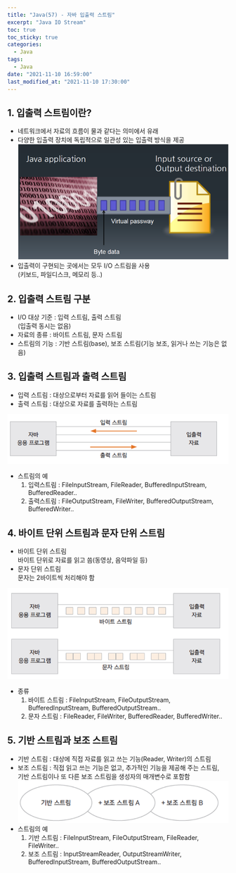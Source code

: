 ```yaml
---
title: "Java(57) - 자바 입출력 스트림"
excerpt: "Java IO Stream"
toc: true
toc_sticky: true
categories:
  - Java
tags:
  - Java
date: "2021-11-10 16:59:00"
last_modified_at: "2021-11-10 17:30:00"
---
```


## 1. 입출력 스트림이란?

- 네트워크에서 자료의 흐름이 물과 같다는 의미에서 유래
- 다양한 입출력 장치에 독립적으로 일관성 있는 입출력 방식을 제공<br/>
  ![IOStream](/images/IOStream.png)
- 입출력이 구현되는 곳에서는 모두 I/O 스트림을 사용<br/>
  (키보드, 파일디스크, 메모리 등..)

## 2. 입출력 스트림 구분

- I/O 대상 기준 : 입력 스트림, 출력 스트림<br/>
  (입출력 동시는 없음)
- 자료의 종류 : 바이트 스트림, 문자 스트림
- 스트림의 기능 : 기반 스트림(base), 보조 스트림(기능 보조, 읽거나 쓰는 기능은 없음)

## 3. 입출력 스트림과 출력 스트림

- 입력 스트림 : 대상으로부터 자료를 읽어 들이는 스트림
- 출력 스트림 : 대상으로 자료를 출력하는 스트림

![java_iostream](/images/java_iostream.png)<br/>

- 스트림의 예<br/>
  1. 입력스트림 : FileInputStream, FileReader, BufferedInputStream, BufferedReader..
  2. 출력스트림 : FileOutputStream, FileWriter, BufferedOutputStream, BufferedWriter..

## 4. 바이트 단위 스트림과 문자 단위 스트림

- 바이트 단위 스트림<br/>
  바이트 단위로 자료를 읽고 씀(동영상, 음악파일 등)
- 문자 단위 스트림<br/>
  문자는 2바이트씩 처리해야 함

![byte_char_stream](/images/byte_char_stream.png)<br/>

- 종류<br/>
  1. 바이트 스트림 : FileInputStream, FileOutputStream, BufferedInputStream, BufferedOutputStream..
  2. 문자 스트림 : FileReader, FileWriter, BufferedReader, BufferedWriter..

## 5. 기반 스트림과 보조 스트림

- 기반 스트림 : 대상에 직접 자료를 읽고 쓰는 기능(Reader, Writer)의 스트림
- 보조 스트림 : 직접 읽고 쓰는 기능은 없고, 추가적인 기능을 제공해 주는 스트림,<br/>
  기반 스트림이나 또 다른 보조 스트림을 생성자의 매개변수로 포함함<br/>
  ![decorator](/images/decorator.png)
- 스트림의 예<br/>
  1. 기반 스트림 : FileInputStream, FileOutputStream, FileReader, FileWriter..
  2. 보조 스트림 : InputStreamReader, OutputStreamWriter, BufferedInputStream, BufferedOutputStream..
